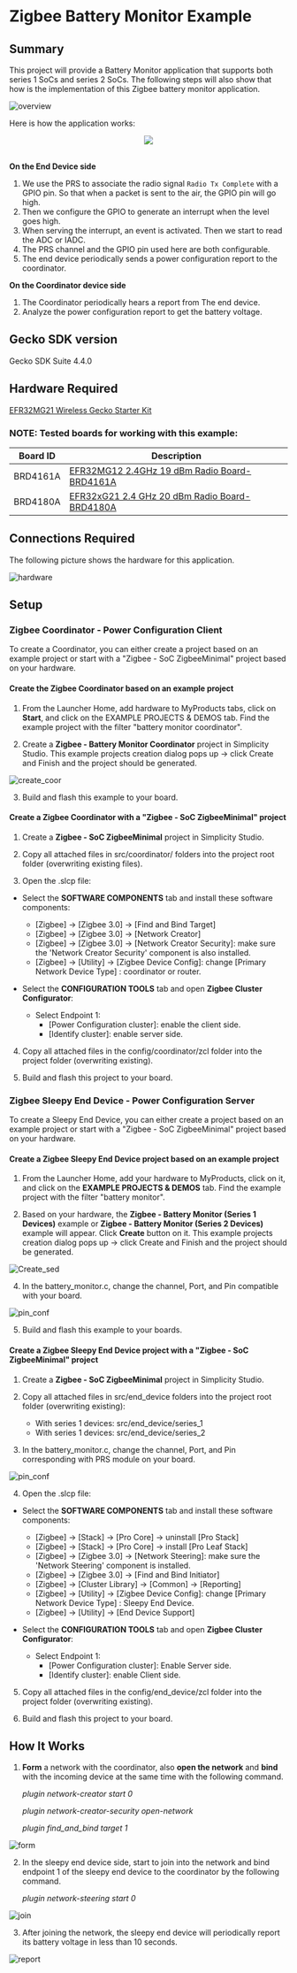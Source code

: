 # Zigbee Battery Monitor Example #

## Summary ##

This project will provide a Battery Monitor application that supports both series 1 SoCs and series 2 SoCs. The following steps will also show that how is the implementation of this Zigbee battery monitor application.

![overview](images/overview.png)

Here is how the application works:
<div align="center">
    <img src="images/rac_prs_gpio.png">
</div>
<br>

**On the End Device side**
1. We use the PRS to associate the radio signal `Radio Tx Complete` with a GPIO pin. So that when a packet is sent to the air, the GPIO pin will go high.
2. Then we configure the GPIO to generate an interrupt when the level goes high.
3. When serving the interrupt, an event is activated. Then we start to read the ADC or IADC.
4. The PRS channel and the GPIO pin used here are both configurable.
5. The end device periodically sends a power configuration report to the coordinator.

**On the Coordinator device side**
1. The Coordinator periodically hears a report from The end device.
2. Analyze the power configuration report to get the battery voltage.

## Gecko SDK version ##
Gecko SDK Suite 4.4.0

## Hardware Required ##

[EFR32MG21 Wireless Gecko Starter Kit](https://www.silabs.com/development-tools/wireless/efr32xg21-wireless-starter-kit?tab=overview)

### NOTE: Tested boards for working with this example: ###

| Board ID | Description  |
| ---------------------- | ------ |
| BRD4161A | [EFR32MG12 2.4GHz 19 dBm Radio Board- BRD4161A](https://www.silabs.com/documents/public/user-guides/ug260-brd4161a-user-guide.pdf)    |
| BRD4180A | [EFR32xG21 2.4 GHz 20 dBm Radio Board-BRD4180A](https://www.silabs.com/documents/public/user-guides/ug385-brd4180a-user-guide.pdf) |

## Connections Required ##

The following picture shows the hardware for this application.

![hardware](images/hardware.png)

## Setup ##

### Zigbee Coordinator - Power Configuration Client ###

To create a Coordinator, you can either create a project based on an example project or start with a "Zigbee - SoC ZigbeeMinimal" project based on your hardware.

#### **Create the Zigbee Coordinator based on an example project** ####
1. From the Launcher Home, add hardware to MyProducts tabs, click on **Start**, and click on the EXAMPLE PROJECTS & DEMOS tab. Find the example project with the filter "battery monitor coordinator".

2. Create a **Zigbee - Battery Monitor Coordinator** project in Simplicity Studio. This example projects creation dialog pops up -> click Create and Finish and the project should be generated.

![create_coor](images/create_coor.png)

3. Build and flash this example to your board.

#### **Create a Zigbee Coordinator with a "Zigbee - SoC ZigbeeMinimal" project** ####

1. Create a **Zigbee - SoC ZigbeeMinimal** project in Simplicity Studio.

2. Copy all attached files in src/coordinator/ folders into the project root folder (overwriting existing files).
3. Open the .slcp file:
  - Select the **SOFTWARE COMPONENTS** tab and install these software components:
    - [Zigbee] → [Zigbee 3.0] → [Find and Bind Target]
    - [Zigbee] → [Zigbee 3.0] → [Network Creator]
    - [Zigbee] → [Zigbee 3.0] → [Network Creator Security]: make sure the 'Network Creator Security' component is also installed.
    - [Zigbee] → [Utility] → [Zigbee Device Config]: change [Primary Network Device Type] : coordinator or router.

  - Select the **CONFIGURATION TOOLS** tab and open **Zigbee Cluster Configurator**:
    - Select Endpoint 1: 
      - [Power Configuration cluster]: enable the client side.
      - [Identify cluster]: enable server side.

4. Copy all attached files in the config/coordinator/zcl folder into the project folder (overwriting existing).

5. Build and flash this project to your board.

### Zigbee Sleepy End Device - Power Configuration Server ###

To create a Sleepy End Device, you can either create a project based on an example project or start with a "Zigbee - SoC ZigbeeMinimal" project based on your hardware.

#### **Create a Zigbee Sleepy End Device project based on an example project** ###

1. From the Launcher Home, add your hardware to MyProducts, click on it, and click on the **EXAMPLE PROJECTS & DEMOS** tab. Find the example project with the filter "battery monitor".

2. Based on your hardware, the **Zigbee - Battery Monitor (Series 1 Devices)** example or **Zigbee - Battery Monitor (Series 2 Devices)** example will appear. Click **Create** button on it. This example projects creation dialog pops up -> click Create and Finish and the project should be generated.

![Create_sed](images/create_sed.png)

4. In the battery_monitor.c, change the channel, Port, and Pin compatible with your board.

![pin_conf](images/pin_conf.png)

5. Build and flash this example to your boards.

#### **Create a Zigbee Sleepy End Device project with a "Zigbee - SoC ZigbeeMinimal" project** ####

1. Create a **Zigbee - SoC ZigbeeMinimal** project in Simplicity Studio.

2. Copy all attached files in src/end_device folders into the project root folder (overwriting existing):
    - With series 1 devices: src/end_device/series_1
    - With series 1 devices: src/end_device/series_2

3. In the battery_monitor.c, change the channel, Port, and Pin corresponding with PRS module on your board. 

![pin_conf](images/pin_conf.png)

4. Open the .slcp file:
  - Select the **SOFTWARE COMPONENTS** tab and install these software components:
    - [Zigbee] → [Stack] → [Pro Core] → uninstall [Pro Stack]
    - [Zigbee] → [Stack] → [Pro Core] → install [Pro Leaf Stack]
    - [Zigbee] → [Zigbee 3.0] → [Network Steering]: make sure the 'Network Steering' component is installed.
    - [Zigbee] → [Zigbee 3.0] → [Find and Bind Initiator]
    - [Zigbee] → [Cluster Library] → [Common] → [Reporting]
    - [Zigbee] → [Utility] → [Zigbee Device Config]: change [Primary Network Device Type] : Sleepy End Device.
    - [Zigbee] → [Utility] → [End Device Support]

  - Select the **CONFIGURATION TOOLS** tab and open **Zigbee Cluster Configurator**:
    - Select Endpoint 1: 
      - [Power Configuration cluster]: Enable Server side.
      - [Identify cluster]: enable Client side.

5. Copy all attached files in the config/end_device/zcl folder into the project folder (overwriting existing).

6. Build and flash this project to your board.

## How It Works ##
1. **Form** a network with the coordinator, also **open the network** and **bind** with the incoming device at the same time with the following command.

    *plugin network-creator start 0*

    *plugin network-creator-security open-network*

    *plugin find_and_bind target 1*

![form](images/form.png)

2. In the sleepy end device side, start to join into the network and bind endpoint 1 of the sleepy end device to the coordinator by the following command.

    *plugin network-steering start 0*

![join](images/join.png)

3. After joining the network, the sleepy end device will periodically report its battery voltage in less than 10 seconds.

![report](images/report.png)

